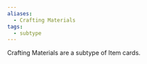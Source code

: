 ```yaml
---
aliases:
  - Crafting Materials
tags:
  - subtype
---
```

Crafting Materials are a subtype of Item cards.